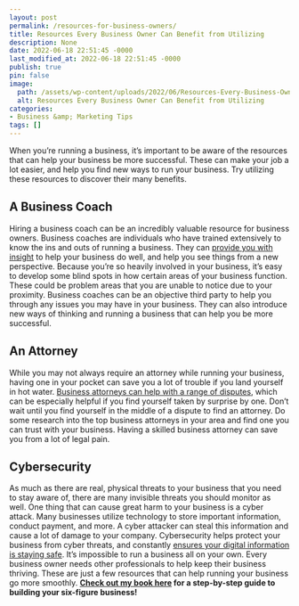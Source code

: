 ```yaml
---
layout: post
permalink: /resources-for-business-owners/
title: Resources Every Business Owner Can Benefit from Utilizing
description: None
date: 2022-06-18 22:51:45 -0000
last_modified_at: 2022-06-18 22:51:45 -0000
publish: true
pin: false
image:
  path: /assets/wp-content/uploads/2022/06/Resources-Every-Business-Owner-Can-Benefit-from-Utilizing.jpg
  alt: Resources Every Business Owner Can Benefit from Utilizing
categories:
- Business &amp; Marketing Tips
tags: []
---
```

When you’re running a business, it’s important to be aware of the resources that can help your business be more successful. These can make your job a lot easier, and help you find new ways to run your business. Try utilizing these resources to discover their many benefits.

## **A Business Coach**

Hiring a business coach can be an incredibly valuable resource for business owners. Business coaches are individuals who have trained extensively to know the ins and outs of running a business. They can [provide you with insight](https://fullfocus.co/5-reasons-you-need-a-business-coach/) to help your business do well, and help you see things from a new perspective. Because you’re so heavily involved in your business, it’s easy to develop some blind spots in how certain areas of your business function. These could be problem areas that you are unable to notice due to your proximity. Business coaches can be an objective third party to help you through any issues you may have in your business. They can also introduce new ways of thinking and running a business that can help you be more successful.

## **An Attorney**

While you may not always require an attorney while running your business, having one in your pocket can save you a lot of trouble if you land yourself in hot water. [Business attorneys can help with a range of disputes](https://www.cylgpc.com/business-litigation/), which can be especially helpful if you find yourself taken by surprise by one. Don’t wait until you find yourself in the middle of a dispute to find an attorney. Do some research into the top business attorneys in your area and find one you can trust with your business. Having a skilled business attorney can save you from a lot of legal pain.

## **Cybersecurity**

As much as there are real, physical threats to your business that you need to stay aware of, there are many invisible threats you should monitor as well. One thing that can cause great harm to your business is a cyber attack. Many businesses utilize technology to store important information, conduct payment, and more. A cyber attacker can steal this information and cause a lot of damage to your company. Cybersecurity helps protect your business from cyber threats, and constantly [ensures your digital information is staying safe](https://www.cm-alliance.com/cybersecurity-blog/5-benefits-of-investing-in-cyber-security-it-in-2021). It’s impossible to run a business all on your own. Every business owner needs other professionals to help keep their business thriving. These are just a few resources that can help running your business go more smoothly.  **[Check out my book here](https://ebook.katebagoy.com/lto) for a step-by-step guide to building your six-figure business!**
